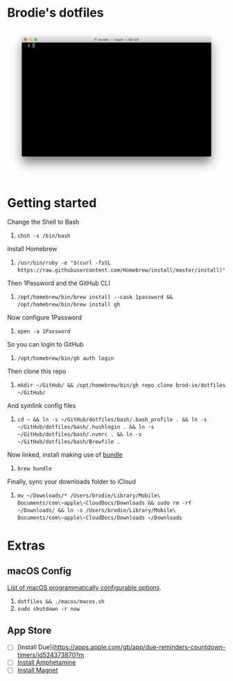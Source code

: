 # Brodie's dotfiles

![Screenshot.png](Screenshot.png)

# Getting started

Change the Shell to Bash

1. `chsh -s /bin/bash`

Install Homebrew

1. `/usr/bin/ruby -e "$(curl -fsSL https://raw.githubusercontent.com/Homebrew/install/master/install)"`

Then 1Password and the GitHub CLI

1. `/opt/homebrew/bin/brew install --cask 1password && /opt/homebrew/bin/brew install gh`

Now configure 1Password

1. `open -a 1Password`

So you can login to GitHub

1. `/opt/homebrew/bin/gh auth login`

Then clone this repo
 
1. `mkdir ~/GitHub/ && /opt/homebrew/bin/gh repo clone brod-ie/dotfiles ~/GitHub/`

And symlink config files

1. `cd ~ && ln -s ~/GitHub/dotfiles/bash/.bash_profile . && ln -s ~/GitHub/dotfiles/bash/.hushlogin . && ln -s ~/GitHub/dotfiles/bash/.nvmrc . && ln -s ~/GitHub/dotfiles/bash/Brewfile .`

Now linked, install making use of [bundle](https://apple.stackexchange.com/a/256269/181634)

1. `brew bundle`

Finally, sync your downloads folder to iCloud

1. `mv ~/Downloads/* /Users/brodie/Library/Mobile\ Documents/com\~apple\~CloudDocs/Downloads && sudo rm -rf ~/Downloads/ && ln -s /Users/brodie/Library/Mobile\ Documents/com\~apple\~CloudDocs/Downloads ~/Downloads`

# Extras

## macOS Config

[List of macOS programmatically configurable options](https://macos-defaults.com).

1. `dotfiles && ./macos/macos.sh`
1. `sudo shutdown -r now`

## App Store

- [ ] [Install Due](https://apps.apple.com/gb/app/due-reminders-countdown-timers/id524373870?m
- [ ] [Install Amphetamine](https://apps.apple.com/gb/app/amphetamine/id937984704?mt=12)
- [ ] [Install Magnet](https://apps.apple.com/gb/app/magnet/id441258766?mt=12)
